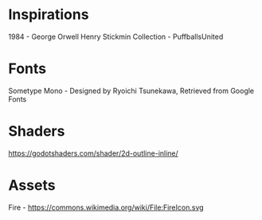 # Inspirations
1984 - George Orwell
Henry Stickmin Collection - PuffballsUnited

# Fonts
Sometype Mono - Designed by Ryoichi Tsunekawa, Retrieved from Google Fonts

# Shaders
https://godotshaders.com/shader/2d-outline-inline/

# Assets
Fire - https://commons.wikimedia.org/wiki/File:FireIcon.svg
